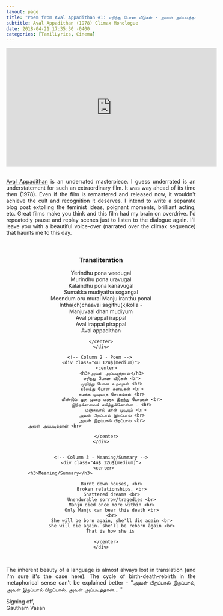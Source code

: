 ```yaml
---
layout: page
title: "Poem from Aval Appadithan #1: எரிந்து போன வீடுகள் - அவள் அப்படித்தான்"
subtitle: Aval Appadithan (1978) Climax Monologue
date: 2018-04-21 17:35:30 -0400
categories: [TamilLyrics, Cinema]
---
```


<center><iframe width="560" height="315" src="https://www.youtube.com/embed/Hp3JvaFGAMA" frameborder="0" allow="autoplay; encrypted-media" allowfullscreen></iframe></center>
                                    
<br>

<p align="justify"> <a href="https://en.wikipedia.org/wiki/Aval_Appadithan">Aval Appadithan</a> is an underrated masterpiece. I guess underrated is an understatement for such an extraordinary film. It was way ahead of its time then (1978). Even if the film is remastered and released now, it wouldn't achieve the cult and recognition it deserves. I intend to write a separate blog post extolling the feminist ideas, poignant moments, brilliant acting, etc. Great films make you think and this film had my brain on overdrive. I'd repeatedly pause and replay scenes just to listen to the dialogue again. I'll leave you with a beautiful voice-over (narrated over the climax sequence) that haunts me to  this day. </p>

<br>

<div class="row">
    <!-- Column 1 - Transliteration -->
    <div class="4u 12u$(medium)">
        <center>  
            <h3>Transliteration</h3>                                                                              
            Yerindhu pona veedugal  <br>
            Murindhu pona uravugal <br>
            Kalaindhu pona kanavugal <br>
            Sumakka mudiyatha sogangal <br>
            Meendum oru murai Manju iranthu ponal <br>
            Intha(ch)chaavai sagithu(k)kolla - <br>
                Manjuvaal dhan mudiyum <br>
            Aval pirappal irappal <br>
            Aval irappal pirappal <br>
            Aval appadithan <br>                                                

        </center>    
    </div>

    <!-- Column 2 - Poem --> 
    <div class="4u 12u$(medium)">
        <center>
            <h3>அவள் அப்படித்தான்</h3>
            எரிந்து போன வீடுகள் <br>
            முறிந்து போன உறவுகள் <br>
            கலைந்து போன கனவுகள் <br>
            சுமக்க முடியாத சோகங்கள் <br>
            மீண்டும் ஒரு முறை மஞ்சு இறந்து போனாள் <br>
            இந்தச்சாவைச் சகித்துக்கொள்ள - <br>
                மஞ்சுவால் தான் முடியும் <br> 
            அவள் பிறப்பால் இறப்பால் <br>
            அவள் இறப்பால் பிறப்பால் <br>
            அவள் அப்படித்தான் <br>                                            

        </center>
    </div>


    <!-- Column 3 - Meaning/Summary -->
    <div class="4u$ 12u$(medium)">
        <center>  
            <h3>Meaning/Summary</h3>                                                                              

            Burnt down houses, <br>
            Broken relationships, <br>
            Shattered dreams <br>
            Unendurable sorrow/tragedies <br>
            Manju died once more within <br>
            Only Manju can bear this death <br>
            <br>
            She will be born again, she'll die again <br>
            She will die again. she'll be reborn again <br>
            That is how she is 

        </center>
    </div>
</div>   

<br>

<p align="justify"> The inherent beauty of a language is almost always lost in translation (and I'm sure it's the case here). The cycle of birth-death-rebirth in the metaphorical sense can't be explained better - "அவள் பிறப்பால் இறப்பால், அவள் இறப்பால் பிறப்பால், அவள் அப்படித்தான்... "  </p>

<p> Signing off, <br>
    Gautham Vasan  </p>